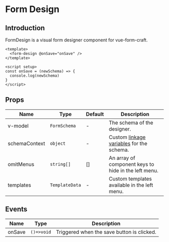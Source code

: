 # Form Design

## Introduction

FormDesign is a visual form designer component for vue-form-craft.

```vue
<template>
  <form-design @onSave="onSave" />
</template>

<script setup>
const onSave = (newSchema) => {
  console.log(newSchema)
}
</script>
```

## Props

| Name          | Type           | Default | Description                                 |
| ------------- | -------------- | ------ | ------------------------------------------- |
| v-model       | `FormSchema`   | -      | The schema of the designer.                  |
| schemaContext | `object`       | -      | Custom [linkage variables](/en/linkage) for the schema. |
| omitMenus     | `string[]`     | []     | An array of component keys to hide in the left menu. |
| templates     | `TemplateData` | -      | Custom templates available in the left menu.  |

## Events

| Name   | Type       | Description       |
| ------ | ---------- | ------------------ |
| onSave | `()=>void` | Triggered when the save button is clicked. |


